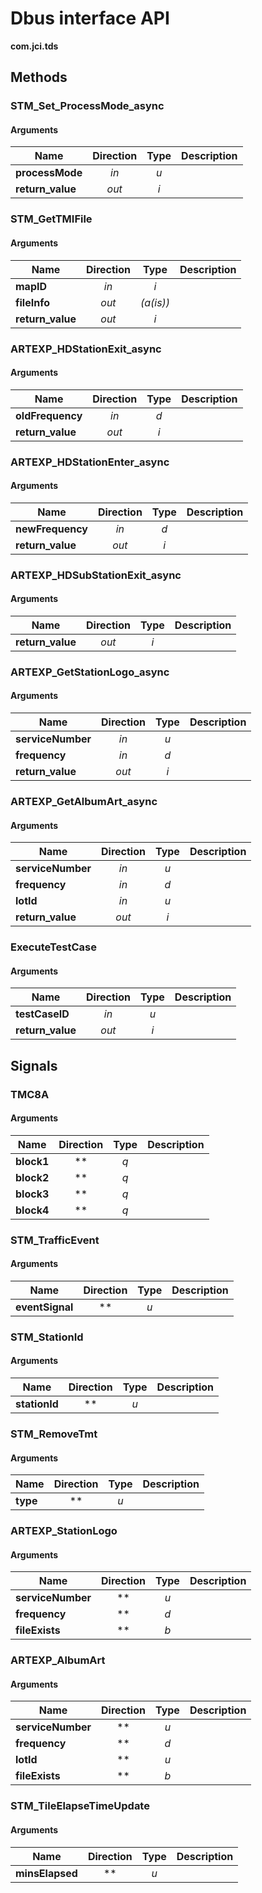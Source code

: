 
# Dbus interface API

**com.jci.tds**


## Methods

### STM\_Set\_ProcessMode\_async



#### Arguments

| Name | Direction | Type | Description |
| --- | :---: | :---: | --- |
| **processMode** | *in* | *u* |  |
| **return\_value** | *out* | *i* |  |


### STM\_GetTMIFile



#### Arguments

| Name | Direction | Type | Description |
| --- | :---: | :---: | --- |
| **mapID** | *in* | *i* |  |
| **fileInfo** | *out* | *(a(is))* |  |
| **return\_value** | *out* | *i* |  |


### ARTEXP\_HDStationExit\_async



#### Arguments

| Name | Direction | Type | Description |
| --- | :---: | :---: | --- |
| **oldFrequency** | *in* | *d* |  |
| **return\_value** | *out* | *i* |  |


### ARTEXP\_HDStationEnter\_async



#### Arguments

| Name | Direction | Type | Description |
| --- | :---: | :---: | --- |
| **newFrequency** | *in* | *d* |  |
| **return\_value** | *out* | *i* |  |


### ARTEXP\_HDSubStationExit\_async



#### Arguments

| Name | Direction | Type | Description |
| --- | :---: | :---: | --- |
| **return\_value** | *out* | *i* |  |


### ARTEXP\_GetStationLogo\_async



#### Arguments

| Name | Direction | Type | Description |
| --- | :---: | :---: | --- |
| **serviceNumber** | *in* | *u* |  |
| **frequency** | *in* | *d* |  |
| **return\_value** | *out* | *i* |  |


### ARTEXP\_GetAlbumArt\_async



#### Arguments

| Name | Direction | Type | Description |
| --- | :---: | :---: | --- |
| **serviceNumber** | *in* | *u* |  |
| **frequency** | *in* | *d* |  |
| **lotId** | *in* | *u* |  |
| **return\_value** | *out* | *i* |  |


### ExecuteTestCase



#### Arguments

| Name | Direction | Type | Description |
| --- | :---: | :---: | --- |
| **testCaseID** | *in* | *u* |  |
| **return\_value** | *out* | *i* |  |



## Signals

### TMC8A



#### Arguments

| Name | Direction | Type | Description |
| --- | :---: | :---: | --- |
| **block1** | ** | *q* |  |
| **block2** | ** | *q* |  |
| **block3** | ** | *q* |  |
| **block4** | ** | *q* |  |


### STM\_TrafficEvent



#### Arguments

| Name | Direction | Type | Description |
| --- | :---: | :---: | --- |
| **eventSignal** | ** | *u* |  |


### STM\_StationId



#### Arguments

| Name | Direction | Type | Description |
| --- | :---: | :---: | --- |
| **stationId** | ** | *u* |  |


### STM\_RemoveTmt



#### Arguments

| Name | Direction | Type | Description |
| --- | :---: | :---: | --- |
| **type** | ** | *u* |  |


### ARTEXP\_StationLogo



#### Arguments

| Name | Direction | Type | Description |
| --- | :---: | :---: | --- |
| **serviceNumber** | ** | *u* |  |
| **frequency** | ** | *d* |  |
| **fileExists** | ** | *b* |  |


### ARTEXP\_AlbumArt



#### Arguments

| Name | Direction | Type | Description |
| --- | :---: | :---: | --- |
| **serviceNumber** | ** | *u* |  |
| **frequency** | ** | *d* |  |
| **lotId** | ** | *u* |  |
| **fileExists** | ** | *b* |  |


### STM\_TileElapseTimeUpdate



#### Arguments

| Name | Direction | Type | Description |
| --- | :---: | :---: | --- |
| **minsElapsed** | ** | *u* |  |

